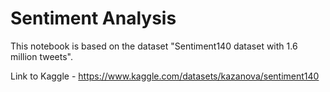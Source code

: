 # Sentiment Analysis

This notebook is based on the dataset "Sentiment140 dataset with 1.6 million tweets".

Link to Kaggle - https://www.kaggle.com/datasets/kazanova/sentiment140
